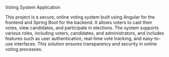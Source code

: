 Voting System Application

This project is a secure, online voting system built using Angular for the frontend and Spring Boot for the backend. It allows voters to cast their votes, view candidates, and participate in elections. The system supports various roles, including voters, candidates, and administrators, and includes features such as user authentication, real-time vote tracking, and easy-to-use interfaces. This solution ensures transparency and security in online voting processes.
